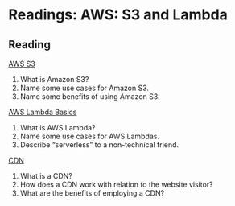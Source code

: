 Readings: AWS: S3 and Lambda
============================

Reading
-------

[AWS S3](https://aws.amazon.com/s3/)

1. What is Amazon S3?
2. Name some use cases for Amazon S3.
3. Name some benefits of using Amazon S3.

[AWS Lambda Basics](https://www.serverless.com/aws-lambda)

1. What is AWS Lambda?
2. Name some use cases for AWS Lambdas.
3. Describe “serverless” to a non-technical friend.

[CDN](https://cyberhoot.com/cybrary/content-delivery-network-cdn/)

1. What is a CDN?
2. How does a CDN work with relation to the website visitor?
3. What are the benefits of employing a CDN?
